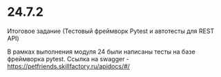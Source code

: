 # 24.7.2
Итоговое задание (Тестовый фреймворк Pytest и автотесты для REST API)

В рамках выполнения модуля 24 были написаны тесты на базе фреймворка pytest.
Ссылка на swagger - https://petfriends.skillfactory.ru/apidocs/#/
